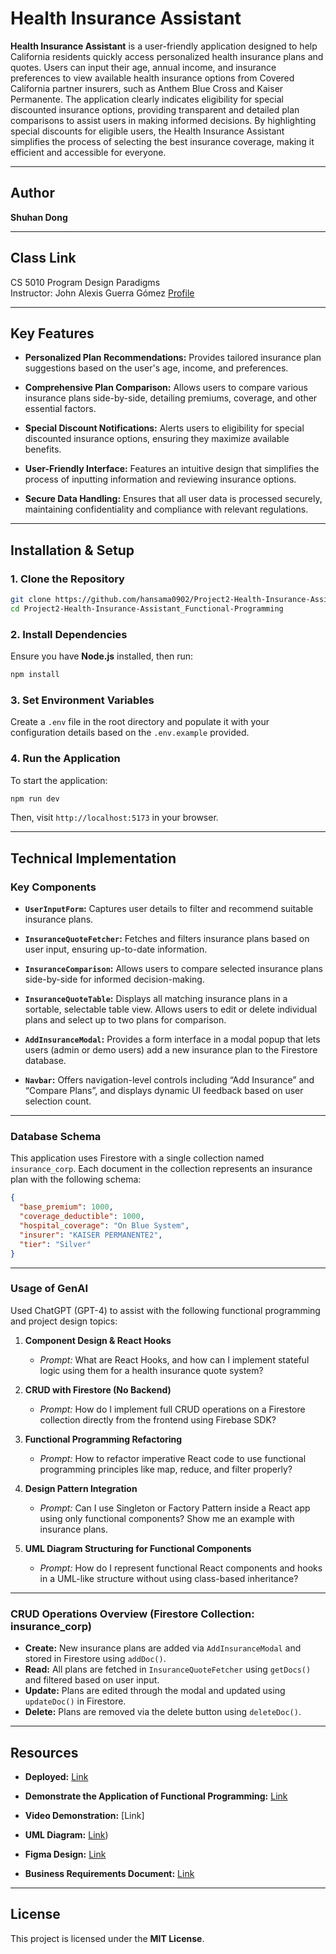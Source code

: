 # Health Insurance Assistant

**Health Insurance Assistant** is a user-friendly application designed to help California residents quickly access personalized health insurance plans and quotes. Users can input their age, annual income, and insurance preferences to view available health insurance options from Covered California partner insurers, such as Anthem Blue Cross and Kaiser Permanente. The application clearly indicates eligibility for special discounted insurance options, providing transparent and detailed plan comparisons to assist users in making informed decisions. By highlighting special discounts for eligible users, the Health Insurance Assistant simplifies the process of selecting the best insurance coverage, making it efficient and accessible for everyone.

---

## Author

**Shuhan Dong**

---

## Class Link

CS 5010 Program Design Paradigms  
Instructor: John Alexis Guerra Gómez [Profile](https://johnguerra.co/)

---

## Key Features

- **Personalized Plan Recommendations:** Provides tailored insurance plan suggestions based on the user's age, income, and preferences.

- **Comprehensive Plan Comparison:** Allows users to compare various insurance plans side-by-side, detailing premiums, coverage, and other essential factors.

- **Special Discount Notifications:** Alerts users to eligibility for special discounted insurance options, ensuring they maximize available benefits.

- **User-Friendly Interface:** Features an intuitive design that simplifies the process of inputting information and reviewing insurance options.

- **Secure Data Handling:** Ensures that all user data is processed securely, maintaining confidentiality and compliance with relevant regulations.

---

## Installation & Setup

### 1. Clone the Repository

```bash
git clone https://github.com/hansama0902/Project2-Health-Insurance-Assistant_Functional-Programming.git
cd Project2-Health-Insurance-Assistant_Functional-Programming
```

### 2. Install Dependencies

Ensure you have **Node.js** installed, then run:

```bash
npm install
```

### 3. Set Environment Variables

Create a `.env` file in the root directory and populate it with your configuration details based on the `.env.example` provided.

### 4. Run the Application

To start the application:

```bash
npm run dev
```

Then, visit `http://localhost:5173` in your browser.

---

## Technical Implementation

### Key Components

- **`UserInputForm`:** Captures user details to filter and recommend suitable insurance plans.

- **`InsuranceQuoteFetcher`:** Fetches and filters insurance plans based on user input, ensuring up-to-date information.

- **`InsuranceComparison`:** Allows users to compare selected insurance plans side-by-side for informed decision-making.

- **`InsuranceQuoteTable`:** Displays all matching insurance plans in a sortable, selectable table view. Allows users to edit or delete individual plans and select up to two plans for comparison.

- **`AddInsuranceModal`:** Provides a form interface in a modal popup that lets users (admin or demo users) add a new insurance plan to the Firestore database.
- **`Navbar`:** Offers navigation-level controls including “Add Insurance” and “Compare Plans”, and displays dynamic UI feedback based on user selection count.

---

### Database Schema

This application uses Firestore with a single collection named `insurance_corp`. Each document in the collection represents an insurance plan with the following schema:

```json
{
  "base_premium": 1000,
  "coverage_deductible": 1000,
  "hospital_coverage": "On Blue System",
  "insurer": "KAISER PERMANENTE2",
  "tier": "Silver"
}
```

---

### Usage of GenAI

Used ChatGPT (GPT-4) to assist with the following functional programming and project design topics:

1. **Component Design & React Hooks**

   - _Prompt:_ What are React Hooks, and how can I implement stateful logic using them for a health insurance quote system?

2. **CRUD with Firestore (No Backend)**

   - _Prompt:_ How do I implement full CRUD operations on a Firestore collection directly from the frontend using Firebase SDK?

3. **Functional Programming Refactoring**

   - _Prompt:_ How to refactor imperative React code to use functional programming principles like map, reduce, and filter properly?

4. **Design Pattern Integration**

   - _Prompt:_ Can I use Singleton or Factory Pattern inside a React app using only functional components? Show me an example with insurance plans.

5. **UML Diagram Structuring for Functional Components**
   - _Prompt:_ How do I represent functional React components and hooks in a UML-like structure without using class-based inheritance?

---

### CRUD Operations Overview (Firestore Collection: insurance_corp)

- **Create:** New insurance plans are added via `AddInsuranceModal` and stored in Firestore using `addDoc()`.
- **Read:** All plans are fetched in `InsuranceQuoteFetcher` using `getDocs()` and filtered based on user input.
- **Update:** Plans are edited through the modal and updated using `updateDoc()` in Firestore.
- **Delete:** Plans are removed via the delete button using `deleteDoc()`.

---

## Resources

- **Deployed:** [Link](https://health-insurance-assistant.web.app)
- **Demonstrate the Application of Functional Programming:** [Link](https://github.com/hansama0902/Project2-Health-Insurance-Assistant_Functional-Programming/blob/main/functional%20programming%20examples/README.md)

- **Video Demonstration:** [Link]

- **UML Diagram:** [Link](https://lucid.app/lucidchart/62c26d22-6be1-4acb-ba23-cebe6418b7af/edit?viewport_loc=-1646%2C-1252%2C4571%2C3563%2C0_0&invitationId=inv_86c2605e-a900-4f64-b60d-4522e29f4ac1))

- **Figma Design:** [Link](https://www.figma.com/design/ksccS9X5VI09JCaygX1w7I/Interface-Mockups?node-id=0-1&m=dev&t=CwdkuD8Z3wasC26g-1)

- **Business Requirements Document:** [Link](https://github.com/hansama0902/Project2-Health-Insurance-Assistant_Functional-Programming/blob/main/Business%20Requirements/Insure-Clear%20Saver%20Business%20Requirements.pdf)

---

## License

This project is licensed under the **MIT License**.
